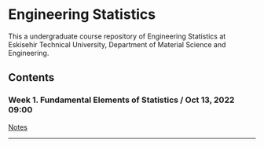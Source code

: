 # Engineering Statistics

This a undergraduate course repository of Engineering Statistics at Eskisehir Technical University, Department of Material Science and Engineering.

## Contents

### Week 1. Fundamental Elements of Statistics / Oct 13, 2022 09:00

[Notes]() 

---

